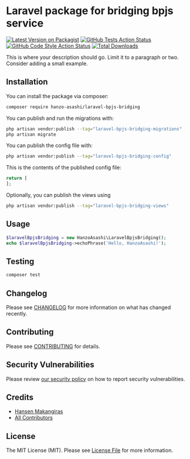 # Laravel package for bridging bpjs service

[![Latest Version on Packagist](https://img.shields.io/packagist/v/hanzo-asashi/laravel-bpjs-bridging.svg?style=flat-square)](https://packagist.org/packages/hanzo-asashi/laravel-bpjs-bridging)
[![GitHub Tests Action Status](https://img.shields.io/github/actions/workflow/status/hanzoasashi/laravel-bpjs-bridging/run-tests.yml?branch=main&label=tests&style=flat-square)](https://github.com/hanzo-asashi/laravel-bpjs-bridging/actions?query=workflow%3Arun-tests+branch%3Amain)
[![GitHub Code Style Action Status](https://img.shields.io/github/actions/workflow/status/hanzo-asashi/laravel-bpjs-bridging/fix-php-code-style-issues.yml?branch=main&label=code%20style&style=flat-square)](https://github.com/hanzo-asashi/laravel-bpjs-bridging/actions?query=workflow%3A"Fix+PHP+code+style+issues"+branch%3Amain)
[![Total Downloads](https://img.shields.io/packagist/dt/hanzo-asashi/laravel-bpjs-bridging.svg?style=flat-square)](https://packagist.org/packages/hanzo-asashi/laravel-bpjs-bridging)

This is where your description should go. Limit it to a paragraph or two. Consider adding a small example.

## Installation

You can install the package via composer:

```bash
composer require hanzo-asashi/laravel-bpjs-bridging
```

You can publish and run the migrations with:

```bash
php artisan vendor:publish --tag="laravel-bpjs-bridging-migrations"
php artisan migrate
```

You can publish the config file with:

```bash
php artisan vendor:publish --tag="laravel-bpjs-bridging-config"
```

This is the contents of the published config file:

```php
return [
];
```

Optionally, you can publish the views using

```bash
php artisan vendor:publish --tag="laravel-bpjs-bridging-views"
```

## Usage

```php
$laravelBpjsBridging = new HanzoAsashi\LaravelBpjsBridging();
echo $laravelBpjsBridging->echoPhrase('Hello, HanzoAsashi!');
```

## Testing

```bash
composer test
```

## Changelog

Please see [CHANGELOG](CHANGELOG.md) for more information on what has changed recently.

## Contributing

Please see [CONTRIBUTING](CONTRIBUTING.md) for details.

## Security Vulnerabilities

Please review [our security policy](../../security/policy) on how to report security vulnerabilities.

## Credits

- [Hansen Makangiras](https://github.com/hanzo-asashi)
- [All Contributors](../../contributors)

## License

The MIT License (MIT). Please see [License File](LICENSE.md) for more information.
